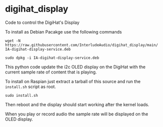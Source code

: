 # digihat_display
Code to control the DigiHat's Display

To install as Debian Pacakge use the following commands

`wget -N https://raw.githubusercontent.com/InterludeAudio/digihat_display/main/IA-digihat-display-service.deb`

`sudo dpkg -i IA-digihat-display-service.deb`

This python code update the i2c OLED display on the DigiHat with the current sample rate of content that is playing.  

To install on Raspian just extract a tarball of this source and run the `install.sh` script as root.

`sudo install.sh`

Then reboot and the display should start working after the kernel loads.  

When you play or record audio the sample rate will be displayed on the OLED display.  
